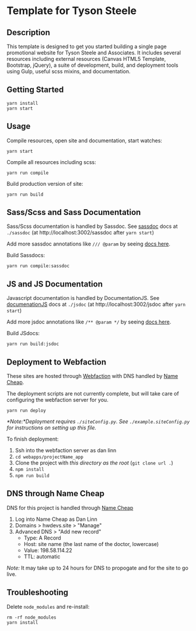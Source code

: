 # Template for Tyson Steele

## Description
This template is designed to get you started building a single page promotional website for Tyson Steele and Associates. It includes several resources including external resources (Canvas HTML5 Template, Bootstrap, jQuery), a suite of development, build, and deployment tools using Gulp, useful scss mixins, and documentation. 

## Getting Started

```
yarn install
yarn start
```

## Usage

Compile resources, open site and documentation, start watches:
```
yarn start
```

Compile all resources including scss:
```
yarn run compile
```

Build production version of site:
```
yarn run build
```


## Sass/Scss and Sass Documentation

Sass/Scss documentation is handled by Sassdoc. See [sassdoc](http://sassdoc.com/) docs at `./sassdoc` (at http://localhost:3002/sassdoc after `yarn start`)

Add more sassdoc annotations like `/// @param` by seeing [docs here](http://sassdoc.com/annotations).

Build Sassdocs:
```
yarn run compile:sassdoc
```

## JS and JS Documentation

Javascript documentation is handled by DocumentationJS. See [documenationJS](http://documentation.js.org/) docs at `./jsdoc` (at http://localhost:3002/jsdoc after `yarn start`)

Add more jsdoc annotations like `/** @param */` by seeing [docs here](https://github.com/documentationjs/documentation/blob/master/docs/GETTING_STARTED.md).

Build JSdocs:
```
yarn run build:jsdoc
```


## Deployment to Webfaction

These sites are hosted through [Webfaction](https://www.webfaction.com/) with DNS handled by [Name Cheap](https://www.namecheap.com/).

The deployment scripts are not currently complete, but will take care of configuring the webfaction server for you.
```
yarn run deploy
```
_*Note:*Deployment requires `./siteConfig.py`. See `./example.siteConfig.py` for instructions on setting up this file._

To finish deployment:
1. Ssh into the webfaction server as dan linn
2. `cd webapps/projectName_app`
3. Clone the project with *this directory as the root* (`git clone url .`) 
4. `npm install`
5. `npm run build`

## DNS through Name Cheap

DNS for this project is handled through [Name Cheap](https://www.namecheap.com/)

1. Log into Name Cheap as Dan Linn
2. Domains > hwdevs.site > "Manage"
3. Advanced DNS > "Add new record"
	- Type: A Record
	- Host: site name (the last name of the doctor, lowercase)
	- Value: 198.58.114.22
	- TTL: automatic

*Note:* It may take up to 24 hours for DNS to propogate and for the site to go live.

## Troubleshooting

Delete `node_modules` and re-install:
```
rm -rf node_modules
yarn install
```
